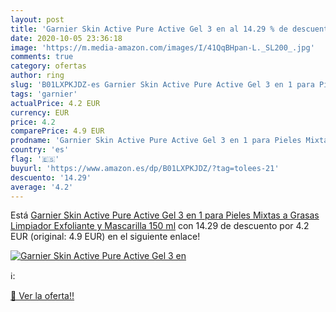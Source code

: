```yaml
---
layout: post
title: 'Garnier Skin Active Pure Active Gel 3 en al 14.29 % de descuento'
date: 2020-10-05 23:36:18
image: 'https://m.media-amazon.com/images/I/41QqBHpan-L._SL200_.jpg'
comments: true
category: ofertas
author: ring
slug: 'B01LXPKJDZ-es Garnier Skin Active Pure Active Gel 3 en 1 para Pieles...'
tags: 'garnier'
actualPrice: 4.2 EUR
currency: EUR
price: 4.2
comparePrice: 4.9 EUR
prodname: 'Garnier Skin Active Pure Active Gel 3 en 1 para Pieles Mixtas a Grasas Limpiador  Exfoliante y Mascarilla  150 ml'
country: 'es'
flag: '🇪🇸'
buyurl: 'https://www.amazon.es/dp/B01LXPKJDZ/?tag=tolees-21'
descuento: '14.29'
average: '4.2'
---
```


Está [Garnier Skin Active Pure Active Gel 3 en 1 para Pieles Mixtas a Grasas Limpiador  Exfoliante y Mascarilla  150 ml](https://www.amazon.es/dp/B01LXPKJDZ/?tag=tolees-21) con 14.29 de descuento por 4.2 EUR (original: 4.9 EUR) en el siguiente enlace!

[![Garnier Skin Active Pure Active Gel 3 en](https://m.media-amazon.com/images/I/41QqBHpan-L._SL200_.jpg)](https://www.amazon.es/dp/B01LXPKJDZ/?tag=tolees-21)

ℹ️:


[🛒 Ver la oferta!!](https://www.amazon.es/dp/B01LXPKJDZ/?tag=tolees-21)
